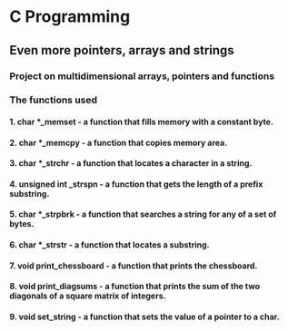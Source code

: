 <h1>C Programming</h2>
<h2>Even more pointers, arrays and strings</h2>
<h3>Project on multidimensional arrays, pointers and functions</h3>
  <h3>The functions used</h3>
   <h4>   1. char *_memset - a function that fills memory with a constant byte.</h4>
   <h4>   2. char *_memcpy - a function that copies memory area.</h4>
   <h4>   3. char *_strchr - a function that locates a character in a string.</h4>
   <h4>   4. unsigned int _strspn - a function that gets the length of a prefix substring.</h4>
   <h4>   5. char *_strpbrk - a function that searches a string for any of a set of bytes.</h4>
   <h4>   6. char *_strstr - a function that locates a substring.</h4>
   <h4>   7. void print_chessboard - a function that prints the chessboard.</h4>
   <h4>   8. void print_diagsums - a function that prints the sum of the two diagonals of a square matrix of    integers.</h4>
      <h4>9. void set_string - a function that sets the value of a pointer to a char. </h4>

